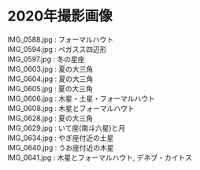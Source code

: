 # 2020年撮影画像

IMG_0588.jpg : フォーマルハウト<br>
IMG_0594.jpg : ペガスス四辺形<br>
IMG_0597.jpg : 冬の星座<br>
IMG_0603.jpg : 夏の大三角<br>
IMG_0604.jpg : 夏の大三角<br>
IMG_0605.jpg : 夏の大三角<br>
IMG_0606.jpg : 木星・土星・フォーマルハウト<br>
IMG_0608.jpg : 木星とフォーマルハウト<br>
IMG_0628.jpg : 夏の大三角<br>
IMG_0629.jpg : いて座(南斗六星)と月<br>
IMG_0634.jpg : やぎ座付近の土星<br>
IMG_0640.jpg : うお座付近の木星<br>
IMG_0641.jpg : 木星とフォーマルハウト, デネブ・カイトス<br>
